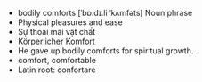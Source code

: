 - bodily comforts	[ˈbɒ.dɪ.li ˈkʌmfəts]	Noun phrase
- Physical pleasures and ease
- Sự thoải mái vật chất
- Körperlicher Komfort
- He gave up bodily comforts for spiritual growth.
- comfort, comfortable
- Latin root: confortare